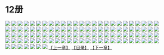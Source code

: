 # 12册
![](https://mao.mhtupian.com/uploads/img/7563/111241/1.jpg)
![](https://mao.mhtupian.com/uploads/img/7563/111241/2.jpg)
![](https://mao.mhtupian.com/uploads/img/7563/111241/3.jpg)
![](https://mao.mhtupian.com/uploads/img/7563/111241/4.jpg)
![](https://mao.mhtupian.com/uploads/img/7563/111241/5.jpg)
![](https://mao.mhtupian.com/uploads/img/7563/111241/6.jpg)
![](https://mao.mhtupian.com/uploads/img/7563/111241/7.jpg)
![](https://mao.mhtupian.com/uploads/img/7563/111241/8.jpg)
![](https://mao.mhtupian.com/uploads/img/7563/111241/9.jpg)
![](https://mao.mhtupian.com/uploads/img/7563/111241/10.jpg)
![](https://mao.mhtupian.com/uploads/img/7563/111241/11.jpg)
![](https://mao.mhtupian.com/uploads/img/7563/111241/12.jpg)
![](https://mao.mhtupian.com/uploads/img/7563/111241/13.jpg)
![](https://mao.mhtupian.com/uploads/img/7563/111241/14.jpg)
![](https://mao.mhtupian.com/uploads/img/7563/111241/15.jpg)
![](https://mao.mhtupian.com/uploads/img/7563/111241/16.jpg)
![](https://mao.mhtupian.com/uploads/img/7563/111241/17.jpg)
![](https://mao.mhtupian.com/uploads/img/7563/111241/18.jpg)
![](https://mao.mhtupian.com/uploads/img/7563/111241/19.jpg)
![](https://mao.mhtupian.com/uploads/img/7563/111241/20.jpg)
![](https://mao.mhtupian.com/uploads/img/7563/111241/21.jpg)
![](https://mao.mhtupian.com/uploads/img/7563/111241/22.jpg)
![](https://mao.mhtupian.com/uploads/img/7563/111241/23.jpg)
![](https://mao.mhtupian.com/uploads/img/7563/111241/24.jpg)
![](https://mao.mhtupian.com/uploads/img/7563/111241/25.jpg)
![](https://mao.mhtupian.com/uploads/img/7563/111241/26.jpg)
![](https://mao.mhtupian.com/uploads/img/7563/111241/27.jpg)
![](https://mao.mhtupian.com/uploads/img/7563/111241/28.jpg)
![](https://mao.mhtupian.com/uploads/img/7563/111241/29.jpg)
![](https://mao.mhtupian.com/uploads/img/7563/111241/30.jpg)
![](https://mao.mhtupian.com/uploads/img/7563/111241/31.jpg)
![](https://mao.mhtupian.com/uploads/img/7563/111241/32.jpg)
![](https://mao.mhtupian.com/uploads/img/7563/111241/33.jpg)
![](https://mao.mhtupian.com/uploads/img/7563/111241/34.jpg)
![](https://mao.mhtupian.com/uploads/img/7563/111241/35.jpg)
![](https://mao.mhtupian.com/uploads/img/7563/111241/36.jpg)
![](https://mao.mhtupian.com/uploads/img/7563/111241/37.jpg)
![](https://mao.mhtupian.com/uploads/img/7563/111241/38.jpg)
![](https://mao.mhtupian.com/uploads/img/7563/111241/39.jpg)
![](https://mao.mhtupian.com/uploads/img/7563/111241/40.jpg)
![](https://mao.mhtupian.com/uploads/img/7563/111241/41.jpg)
![](https://mao.mhtupian.com/uploads/img/7563/111241/42.jpg)
![](https://mao.mhtupian.com/uploads/img/7563/111241/43.jpg)
![](https://mao.mhtupian.com/uploads/img/7563/111241/44.jpg)
![](https://mao.mhtupian.com/uploads/img/7563/111241/45.jpg)
![](https://mao.mhtupian.com/uploads/img/7563/111241/46.jpg)
![](https://mao.mhtupian.com/uploads/img/7563/111241/47.jpg)
![](https://mao.mhtupian.com/uploads/img/7563/111241/48.jpg)
![](https://mao.mhtupian.com/uploads/img/7563/111241/49.jpg)
![](https://mao.mhtupian.com/uploads/img/7563/111241/50.jpg)
![](https://mao.mhtupian.com/uploads/img/7563/111241/51.jpg)
![](https://mao.mhtupian.com/uploads/img/7563/111241/52.jpg)
![](https://mao.mhtupian.com/uploads/img/7563/111241/53.jpg)
![](https://mao.mhtupian.com/uploads/img/7563/111241/54.jpg)
![](https://mao.mhtupian.com/uploads/img/7563/111241/55.jpg)
![](https://mao.mhtupian.com/uploads/img/7563/111241/56.jpg)
![](https://mao.mhtupian.com/uploads/img/7563/111241/57.jpg)
![](https://mao.mhtupian.com/uploads/img/7563/111241/58.jpg)
![](https://mao.mhtupian.com/uploads/img/7563/111241/59.jpg)
![](https://mao.mhtupian.com/uploads/img/7563/111241/60.jpg)
![](https://mao.mhtupian.com/uploads/img/7563/111241/61.jpg)
![](https://mao.mhtupian.com/uploads/img/7563/111241/62.jpg)
![](https://mao.mhtupian.com/uploads/img/7563/111241/63.jpg)
![](https://mao.mhtupian.com/uploads/img/7563/111241/64.jpg)
![](https://mao.mhtupian.com/uploads/img/7563/111241/65.jpg)
![](https://mao.mhtupian.com/uploads/img/7563/111241/66.jpg)
![](https://mao.mhtupian.com/uploads/img/7563/111241/67.jpg)
![](https://mao.mhtupian.com/uploads/img/7563/111241/68.jpg)
![](https://mao.mhtupian.com/uploads/img/7563/111241/69.jpg)
![](https://mao.mhtupian.com/uploads/img/7563/111241/70.jpg)
![](https://mao.mhtupian.com/uploads/img/7563/111241/71.jpg)
![](https://mao.mhtupian.com/uploads/img/7563/111241/72.jpg)
![](https://mao.mhtupian.com/uploads/img/7563/111241/73.jpg)
![](https://mao.mhtupian.com/uploads/img/7563/111241/74.jpg)
![](https://mao.mhtupian.com/uploads/img/7563/111241/75.jpg)
![](https://mao.mhtupian.com/uploads/img/7563/111241/76.jpg)
![](https://mao.mhtupian.com/uploads/img/7563/111241/77.jpg)
![](https://mao.mhtupian.com/uploads/img/7563/111241/78.jpg)
![](https://mao.mhtupian.com/uploads/img/7563/111241/79.jpg)
![](https://mao.mhtupian.com/uploads/img/7563/111241/80.jpg)
![](https://mao.mhtupian.com/uploads/img/7563/111241/81.jpg)
![](https://mao.mhtupian.com/uploads/img/7563/111241/82.jpg)
![](https://mao.mhtupian.com/uploads/img/7563/111241/83.jpg)
![](https://mao.mhtupian.com/uploads/img/7563/111241/84.jpg)
![](https://mao.mhtupian.com/uploads/img/7563/111241/85.jpg)
![](https://mao.mhtupian.com/uploads/img/7563/111241/86.jpg)
![](https://mao.mhtupian.com/uploads/img/7563/111241/87.jpg)
![](https://mao.mhtupian.com/uploads/img/7563/111241/88.jpg)
![](https://mao.mhtupian.com/uploads/img/7563/111241/89.jpg)
![](https://mao.mhtupian.com/uploads/img/7563/111241/90.jpg)
![](https://mao.mhtupian.com/uploads/img/7563/111241/91.jpg)
![](https://mao.mhtupian.com/uploads/img/7563/111241/92.jpg)
![](https://mao.mhtupian.com/uploads/img/7563/111241/93.jpg)
![](https://mao.mhtupian.com/uploads/img/7563/111241/94.jpg)
![](https://mao.mhtupian.com/uploads/img/7563/111241/95.jpg)
![](https://mao.mhtupian.com/uploads/img/7563/111241/96.jpg)
![](https://mao.mhtupian.com/uploads/img/7563/111241/97.jpg)
![](https://mao.mhtupian.com/uploads/img/7563/111241/98.jpg)
![](https://mao.mhtupian.com/uploads/img/7563/111241/99.jpg)
![](https://mao.mhtupian.com/uploads/img/7563/111241/100.jpg)
![](https://mao.mhtupian.com/uploads/img/7563/111241/101.jpg)
![](https://mao.mhtupian.com/uploads/img/7563/111241/102.jpg)
![](https://mao.mhtupian.com/uploads/img/7563/111241/103.jpg)
![](https://mao.mhtupian.com/uploads/img/7563/111241/104.jpg)
![](https://mao.mhtupian.com/uploads/img/7563/111241/105.jpg)
![](https://mao.mhtupian.com/uploads/img/7563/111241/106.jpg)
![](https://mao.mhtupian.com/uploads/img/7563/111241/107.jpg)
[【上一章】](./169.md)
[【目录】](./README.md)
[【下一章】](./171.md)
